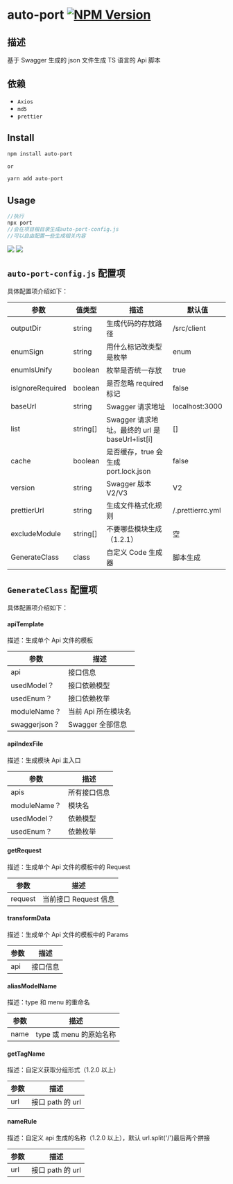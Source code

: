 # auto-port [![NPM Version][npm-image]][npm-url]

[size-image]: https://badgen.net/bundlephobia/min/auto-port
[size-url]: https://bundlephobia.com/result?p=auto-port
[npm-image]: https://badgen.net/npm/v/auto-port
[npm-url]: https://npmjs.org/package/auto-port
[downloads-image]: https://badgen.net/npm/dt/auto-port

## 描述

基于 Swagger 生成的 json 文件生成 TS 语言的 Api 脚本

## 依赖

-   `Axios`
-   `md5`
-   `prettier`

## Install

```js
npm install auto-port

or

yarn add auto-port
```

## Usage

```js
//执行
npx port
//会在项目根目录生成auto-port-config.js
//可以自由配置一些生成相关内容
```

![](https://cdn.nlark.com/yuque/0/2021/png/105422/1610433456229-32ee6ed0-fbd6-4561-a328-4651cdec89f0.png)
![](https://cdn.nlark.com/yuque/0/2021/gif/105422/1639739262290-cddba956-a064-470e-b92a-11919befdc7c.gif)

## `auto-port-config.js` 配置项

具体配置项介绍如下：

| 参数             | 值类型   | 描述                                            | 默认值           |
| ---------------- | -------- | ----------------------------------------------- | ---------------- |
| outputDir        | string   | 生成代码的存放路径                              | /src/client      |
| enumSign         | string   | 用什么标记改类型是枚举                          | enum             |
| enumIsUnify      | boolean  | 枚举是否统一存放                                | true             |
| isIgnoreRequired | boolean  | 是否忽略 required 标记                          | false            |
| baseUrl          | string   | Swagger 请求地址                                | localhost:3000   |
| list             | string[] | Swagger 请求地址。最终的 url 是 baseUrl+list[i] | []               |
| cache            | boolean  | 是否缓存，true 会生成 port.lock.json            | false            |
| version          | string   | Swagger 版本 V2/V3                              | V2               |
| prettierUrl      | string   | 生成文件格式化规则                              | /.prettierrc.yml |
| excludeModule    | string[] | 不要哪些模块生成（1.2.1）                       | 空               |
| GenerateClass    | class    | 自定义 Code 生成器                              | 脚本生成         |

## `GenerateClass` 配置项

具体配置项介绍如下：

#### apiTemplate

描述：生成单个 Api 文件的模板

| 参数          | 描述                |
| ------------- | ------------------- |
| api           | 接口信息            |
| usedModel？   | 接口依赖模型        |
| usedEnum？    | 接口依赖枚举        |
| moduleName？  | 当前 Api 所在模块名 |
| swaggerjson？ | Swagger 全部信息    |

#### apiIndexFile

描述：生成模块 Api 主入口

| 参数         | 描述         |
| ------------ | ------------ |
| apis         | 所有接口信息 |
| moduleName？ | 模块名       |
| usedModel？  | 依赖模型     |
| usedEnum？   | 依赖枚举     |

#### getRequest

描述：生成单个 Api 文件的模板中的 Request

| 参数    | 描述                  |
| ------- | --------------------- |
| request | 当前接口 Request 信息 |

#### transformData

描述：生成单个 Api 文件的模板中的 Params

| 参数 | 描述     |
| ---- | -------- |
| api  | 接口信息 |

#### aliasModelName

描述：type 和 menu 的重命名

| 参数 | 描述                    |
| ---- | ----------------------- |
| name | type 或 menu 的原始名称 |

#### getTagName

描述：自定义获取分组形式（1.2.0 以上）

| 参数 | 描述             |
| ---- | ---------------- |
| url  | 接口 path 的 url |

#### nameRule

描述：自定义 api 生成的名称（1.2.0 以上），默认 url.split('/')最后两个拼接

| 参数 | 描述             |
| ---- | ---------------- |
| url  | 接口 path 的 url |
